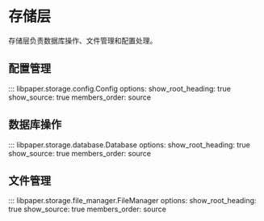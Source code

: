# 存储层

存储层负责数据库操作、文件管理和配置处理。

## 配置管理

::: libpaper.storage.config.Config
options:
show_root_heading: true
show_source: true
members_order: source

## 数据库操作

::: libpaper.storage.database.Database
options:
show_root_heading: true
show_source: true
members_order: source

## 文件管理

::: libpaper.storage.file_manager.FileManager
options:
show_root_heading: true
show_source: true
members_order: source
